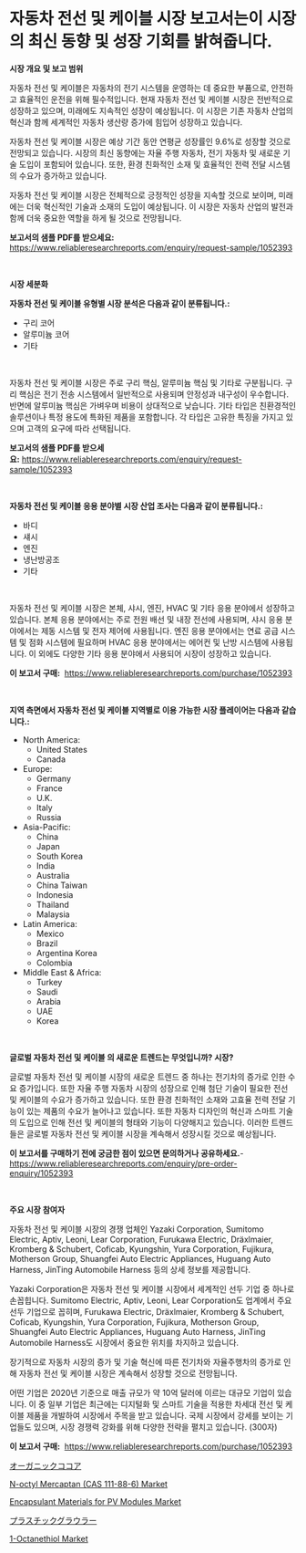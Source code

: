 <p><h1>자동차 전선 및 케이블 시장 보고서는이 시장의 최신 동향 및 성장 기회를 밝혀줍니다.</h1></p><p><strong>시장 개요 및 보고 범위</strong></p>
<p><p>자동차 전선 및 케이블은 자동차의 전기 시스템을 운영하는 데 중요한 부품으로, 안전하고 효율적인 운전을 위해 필수적입니다. 현재 자동차 전선 및 케이블 시장은 전반적으로 성장하고 있으며, 미래에도 지속적인 성장이 예상됩니다. 이 시장은 기존 자동차 산업의 혁신과 함께 세계적인 자동차 생산량 증가에 힘입어 성장하고 있습니다. </p><p>자동차 전선 및 케이블 시장은 예상 기간 동안 연평균 성장률인 9.6%로 성장할 것으로 전망되고 있습니다. 시장의 최신 동향에는 자율 주행 자동차, 전기 자동차 및 새로운 기술 도입이 포함되어 있습니다. 또한, 환경 친화적인 소재 및 효율적인 전력 전달 시스템의 수요가 증가하고 있습니다.</p><p>자동차 전선 및 케이블 시장은 전체적으로 긍정적인 성장을 지속할 것으로 보이며, 미래에는 더욱 혁신적인 기술과 소재의 도입이 예상됩니다. 이 시장은 자동차 산업의 발전과 함께 더욱 중요한 역할을 하게 될 것으로 전망됩니다.</p></p>
<p><strong>보고서의 샘플 PDF를 받으세요:</strong> <a href="https://www.reliableresearchreports.com/enquiry/request-sample/1052393">https://www.reliableresearchreports.com/enquiry/request-sample/1052393</a></p>
<p>&nbsp;</p>
<p><strong>시장 세분화</strong></p>
<p><strong>자동차 전선 및 케이블 유형별 시장 분석은 다음과 같이 분류됩니다.:</strong></p>
<p><ul><li>구리 코어</li><li>알루미늄 코어</li><li>기타</li></ul></p>
<p>&nbsp;</p>
<p><p>자동차 전선 및 케이블 시장은 주로 구리 핵심, 알루미늄 핵심 및 기타로 구분됩니다. 구리 핵심은 전기 전송 시스템에서 일반적으로 사용되며 안정성과 내구성이 우수합니다. 반면에 알루미늄 핵심은 가벼우며 비용이 상대적으로 낮습니다. 기타 타입은 친환경적인 솔루션이나 특정 용도에 특화된 제품을 포함합니다. 각 타입은 고유한 특징을 가지고 있으며 고객의 요구에 따라 선택됩니다.</p></p>
<p><strong>보고서의 샘플 PDF를 받으세요:</strong>&nbsp;<a href="https://www.reliableresearchreports.com/enquiry/request-sample/1052393">https://www.reliableresearchreports.com/enquiry/request-sample/1052393</a></p>
<p>&nbsp;</p>
<p><strong> 자동차 전선 및 케이블 응용 분야별 시장 산업 조사는 다음과 같이 분류됩니다.:</strong></p>
<p><ul><li>바디</li><li>섀시</li><li>엔진</li><li>냉난방공조</li><li>기타</li></ul></p>
<p>&nbsp;</p>
<p><p>자동차 전선 및 케이블 시장은 본체, 샤시, 엔진, HVAC 및 기타 응용 분야에서 성장하고 있습니다. 본체 응용 분야에서는 주로 전원 배선 및 내장 전선에 사용되며, 샤시 응용 분야에서는 제동 시스템 및 전자 제어에 사용됩니다. 엔진 응용 분야에서는 연료 공급 시스템 및 점화 시스템에 필요하며 HVAC 응용 분야에서는 에어컨 및 난방 시스템에 사용됩니다. 이 외에도 다양한 기타 응용 분야에서 사용되어 시장이 성장하고 있습니다.</p></p>
<p><strong>이 보고서 구매:</strong>&nbsp; <a href="https://www.reliableresearchreports.com/purchase/1052393">https://www.reliableresearchreports.com/purchase/1052393</a></p>
<p>&nbsp;</p>
<p><strong>지역 측면에서 자동차 전선 및 케이블 지역별로 이용 가능한 시장 플레이어는 다음과 같습니다.:</strong></p>
<p><ul>
    <li>
        North America:
        <ul>
            <li>United States</li>
            <li>Canada</li>
        </ul>
    </li>
    <li>
        Europe:
        <ul>
            <li>Germany</li>
            <li>France</li>
            <li>U.K.</li>
            <li>Italy</li>
            <li>Russia</li>
        </ul>
    </li>
    <li>
        Asia-Pacific:
        <ul>
            <li>China</li>
            <li>Japan</li>
            <li>South Korea</li>
            <li>India</li>
            <li>Australia</li>
            <li>China Taiwan</li>
            <li>Indonesia</li>
            <li>Thailand</li>
            <li>Malaysia</li>
        </ul>
    </li>
    <li>
        Latin America:
        <ul>
            <li>Mexico</li>
            <li>Brazil</li>
            <li>Argentina Korea</li>
            <li>Colombia</li>
        </ul>
    </li>
    <li>
        Middle East & Africa:
        <ul>
            <li>Turkey</li>
            <li>Saudi</li>
            <li>Arabia</li>
            <li>UAE</li>
            <li>Korea</li>
        </ul>
    </li>
    </ul></p>
<p>&nbsp;</p>
<p><strong>글로벌 자동차 전선 및 케이블 의 새로운 트렌드는 무엇입니까? 시장?</strong></p>
<p><p>글로벌 자동차 전선 및 케이블 시장의 새로운 트렌드 중 하나는 전기차의 증가로 인한 수요 증가입니다. 또한 자율 주행 자동차 시장의 성장으로 인해 첨단 기술이 필요한 전선 및 케이블의 수요가 증가하고 있습니다. 또한 환경 친화적인 소재와 고효율 전력 전달 기능이 있는 제품의 수요가 늘어나고 있습니다. 또한 자동차 디자인의 혁신과 스마트 기술의 도입으로 인해 전선 및 케이블의 형태와 기능이 다양해지고 있습니다. 이러한 트렌드들은 글로벌 자동차 전선 및 케이블 시장을 계속해서 성장시킬 것으로 예상됩니다.</p></p>
<p><strong>이 보고서를 구매하기 전에 궁금한 점이 있으면 문의하거나 공유하세요.</strong>- <a href="https://www.reliableresearchreports.com/enquiry/pre-order-enquiry/1052393">https://www.reliableresearchreports.com/enquiry/pre-order-enquiry/1052393</a></p>
<p>&nbsp;</p>
<p><strong>주요 시장 참여자</strong></p>
<p><p>자동차 전선 및 케이블 시장의 경쟁 업체인 Yazaki Corporation, Sumitomo Electric, Aptiv, Leoni, Lear Corporation, Furukawa Electric, Dräxlmaier, Kromberg & Schubert, Coficab, Kyungshin, Yura Corporation, Fujikura, Motherson Group, Shuangfei Auto Electric Appliances, Huguang Auto Harness, JinTing Automobile Harness 등의 상세 정보를 제공합니다. </p><p>Yazaki Corporation은 자동차 전선 및 케이블 시장에서 세계적인 선두 기업 중 하나로 손꼽힙니다. Sumitomo Electric, Aptiv, Leoni, Lear Corporation도 업계에서 주요 선두 기업으로 꼽히며, Furukawa Electric, Dräxlmaier, Kromberg & Schubert, Coficab, Kyungshin, Yura Corporation, Fujikura, Motherson Group, Shuangfei Auto Electric Appliances, Huguang Auto Harness, JinTing Automobile Harness도 시장에서 중요한 위치를 차지하고 있습니다.</p><p>장기적으로 자동차 시장의 증가 및 기술 혁신에 따른 전기차와 자율주행차의 증가로 인해 자동차 전선 및 케이블 시장은 계속해서 성장할 것으로 전망됩니다. </p><p>어떤 기업은 2020년 기준으로 매출 규모가 약 10억 달러에 이르는 대규모 기업이 있습니다. 이 중 일부 기업은 최근에는 디지털화 및 스마트 기술을 적용한 차세대 전선 및 케이블 제품을 개발하여 시장에서 주목을 받고 있습니다. 국제 시장에서 강세를 보이는 기업들도 있으며, 시장 경쟁력 강화를 위해 다양한 전략을 펼치고 있습니다. (300자)</p></p>
<p><strong>이 보고서 구매:</strong>&nbsp;&nbsp;<a href="https://www.reliableresearchreports.com/purchase/1052393">https://www.reliableresearchreports.com/purchase/1052393</a></p>
<p><p><a href="https://github.com/cbigkbh02719/Market-Research-Report-List-1/blob/main/4089484189966.md">オーガニックココア</a></p><p><a href="https://issuu.com/reportprime-2/docs/n-octyl-mercaptan-cas-111-88-6-market-size-2030.pp">N-octyl Mercaptan (CAS 111-88-6) Market</a></p><p><a href="https://view.publitas.com/reportprime-1/encapsulant-materials-for-pv-modules-market-size-share-trends-analysis-report-by-application-regional-outlook-competitive-strategies-and-segment-forecasts-2024-2031/">Encapsulant Materials for PV Modules Market</a></p><p><a href="https://medium.com/@emmittkutch2023/%E3%83%97%E3%83%A9%E3%82%B9%E3%83%81%E3%83%83%E3%82%AF%E3%82%B0%E3%83%A9%E3%82%A6%E3%83%A9%E3%83%BC%E3%82%BA%E5%B8%82%E5%A0%B4%E8%AA%BF%E6%9F%BB%E3%83%AC%E3%83%9D%E3%83%BC%E3%83%88-%E3%81%9D%E3%81%AE%E6%AD%B4%E5%8F%B2%E3%81%8A%E3%82%88%E3%81%B32031%E5%B9%B4%E3%81%BE%E3%81%A7%E3%81%AE%E4%BA%88%E6%B8%AC-3f6618371c49">プラスチックグラウラー</a></p><p><a href="https://issuu.com/reportprime-2/docs/1-octanethiol-market-size-2030.pptx">1-Octanethiol Market</a></p></p>
